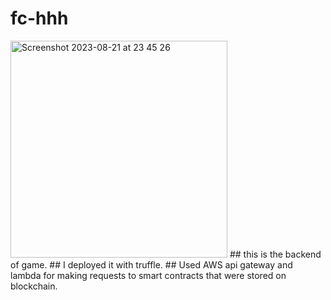 # fc-hhh
<img width="347" alt="Screenshot 2023-08-21 at 23 45 26" src="https://github.com/natachikhinashvili/fc-hhh/assets/86610861/0a742140-2672-414c-b015-1fb4c5b8a87e">
## this is the backend of game. 
## I deployed it with truffle. 
## Used AWS api gateway and lambda for making requests to smart contracts that were stored on blockchain.

